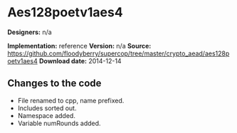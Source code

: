 # Aes128poetv1aes4

**Designers:** n/a

**Implementation:** reference
**Version:** n/a
**Source:** https://github.com/floodyberry/supercop/tree/master/crypto_aead/aes128poetv1aes4
**Download date:** 2014-12-14

## Changes to the code

* File renamed to cpp, name prefixed.
* Includes sorted out.
* Namespace added.
* Variable numRounds added.
